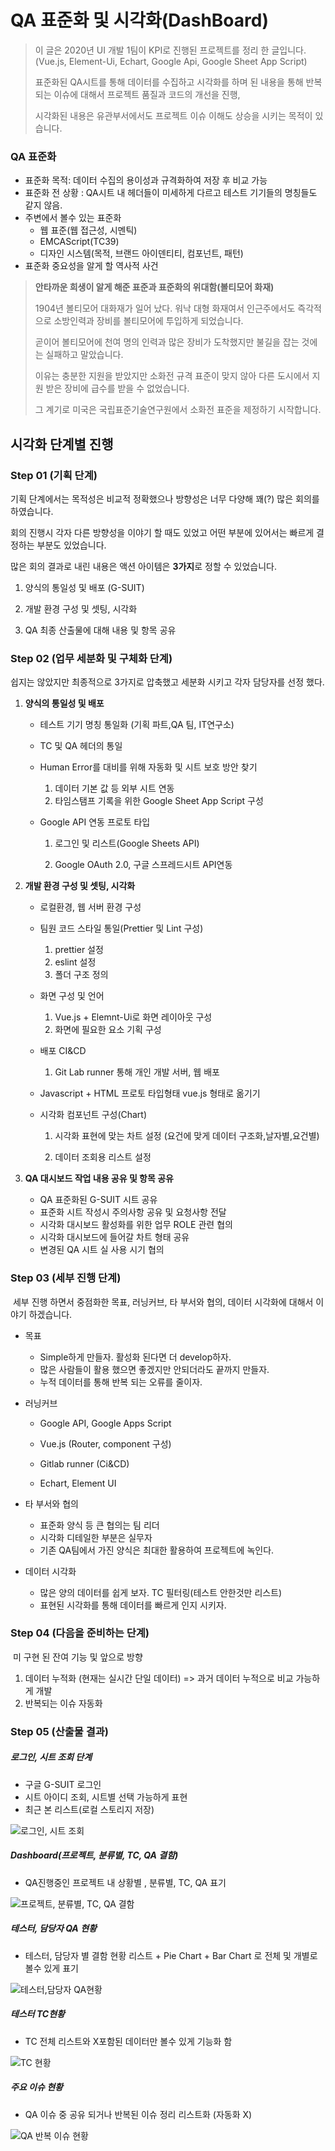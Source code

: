# QA 표준화 및 시각화(DashBoard)



> 이 글은 2020년 UI 개발 1팀이 KPI로 진행된 프로젝트를 정리 한 글입니다. (Vue.js, Element-Ui, Echart, Google Api, Google Sheet App Script)
>
> 표준화된 QA시트를 통해 데이터를 수집하고 시각화를 하며 된 내용을 통해 반복되는 이슈에 대해서 프로젝트 품질과 코드의 개선을 진행,
>
> 시각화된 내용은 유관부서에서도 프로젝트 이슈 이해도 상승을 시키는 목적이 있습니다.







### QA 표준화

- 표준화 목적: 데이터 수집의 용이성과 규격화하여 저장 후 비교 가능
- 표준화 전 상황 : QA시트 내 헤더들이 미세하게 다르고 테스트 기기들의 명칭들도 같지 않음.
- 주변에서 볼수 있는 표준화
  - 웹 표준(웹 접근성, 시멘틱)
  - EMCAScript(TC39)
  - 디자인 시스템(목적, 브랜드 아이덴티티, 컴포넌트, 패턴) 
- 표준화 중요성을 알게 할 역사적 사건



> **안타까운 희생이 알게 해준 표준과 표준화의 위대함(볼티모어 화재)**
>
> 1904년 볼티모어 대화재가 일어 났다. 워낙 대형 화재여서 인근주에서도 즉각적으로 소방인력과 장비를 볼티모어에 투입하게 되었습니다.
>
> 곧이어 볼티모어에 천여 명의 인력과 많은 장비가 도착했지만 불길을 잡는 것에는 실패하고 말았습니다.
>
> 이유는 충분한 지원을 받았지만 소화전 규격 표준이 맞지 않아 다른 도시에서 지원 받은 장비에 급수를 받을 수 없었습니다.
>
> 그 계기로 미국은 국립표준기술연구원에서 소화전 표준을 제정하기 시작합니다.





## 시각화 단계별 진행





### Step 01 (기획 단계)

기획 단계에서는 목적성은 비교적 정확했으나 방향성은 너무 다양해 꽤(?) 많은 회의를 하였습니다.

회의 진행시 각자 다른 방향성을 이야기 할 때도 있었고 어떤 부분에 있어서는 빠르게 결정하는 부분도 있었습니다.

많은 회의 결과로 내린 내용은 액션 아이템은 **3가지**로 정할 수 있었습니다.

1. 양식의 통일성 및 배포 (G-SUIT)

2. 개발 환경 구성 및 셋팅, 시각화

3. QA 최종 산출물에 대해 내용 및 항목 공유

   

   
   
   
   
   

### Step 02 (업무 세분화 및 구체화 단계)

쉽지는 않았지만 최종적으로 3가지로 압축했고 세분화 시키고 각자 담당자를 선정 했다.



1. **양식의 통일성 및 배포**

   - 테스트 기기 명칭 통일화 (기획 파트,QA 팀, IT연구소) 

   - TC 및 QA 헤더의 통일

   - Human Error를 대비를 위해 자동화 및 시트 보호 방안 찾기

     1. 데이터 기본 값 등 외부 시트 연동
     2. 타임스탬프 기록을 위한 Google Sheet App Script 구성

   - Google API 연동 프로토 타입

     1. 로그인 및 리스트(Google Sheets API)

     2. Google OAuth 2.0, 구글 스프레드시트 API연동

        

2. **개발 환경 구성 및 셋팅, 시각화**

   - 로컬환경, 웹 서버 환경 구성

   - 팀원 코드 스타일 통일(Prettier 및 Lint 구성)

     1. prettier 설정
     2. eslint 설정
     3. 폴더 구조 정의

   - 화면 구성 및 언어

     1. Vue.js + Elemnt-Ui로 화면 레이아웃 구성
     2. 화면에 필요한 요소 기획 구성

   - 배포 CI&CD

     1. Git Lab runner 통해 개인 개발 서버,  웹 배포

   - Javascript + HTML 프로토 타입형태 vue.js 형태로 옮기기

   - 시각화 컴포넌트 구성(Chart)

     1. 시각화 표현에 맞는 차트 설정 (요건에 맞게 데이터 구조화,날자별,요건별)

     2. 데이터 조회용 리스트 설정

        

3. **QA 대시보드 작업 내용 공유 및 항목 공유**
   - QA 표준화된 G-SUIT 시트 공유
   - 표준화 시트 작성시 주의사항 공유 및 요청사항 전달
   - 시각화 대시보드 활성화를 위한 업무 ROLE 관련 협의
   - 시각화 대시보드에 들어갈 차트 형태 공유
   - 변경된 QA 시트 실 사용 시기 협의







### Step 03 (세부 진행 단계)

​	세부 진행 하면서 중점화한 목표, 러닝커브, 타 부서와 협의, 데이터 시각화에 대해서 이야기 하겠습니다.



- 목표

  - Simple하게 만들자. 활성화 된다면 더 develop하자.
  - 많은 사람들이 활용 했으면 좋겠지만 안되더라도 끝까지 만들자.
  - 누적 데이터를 통해 반복 되는 오류를 줄이자.

  

- 러닝커브

  - Google API, Google Apps Script

  - Vue.js (Router, component 구성)

  - Gitlab runner (Ci&CD)

  - Echart, Element UI

    

- 타 부서와 협의

  - 표준화 양식 등 큰 협의는 팀 리더
  - 시각화 디테일한 부분은 실무자
  - 기존 QA팀에서 가진 양식은 최대한 활용하여 프로젝트에 녹인다.

  

- 데이터 시각화

  - 많은 양의 데이터를 쉽게 보자. TC 필터링(테스트 안한것만 리스트)
  - 표현된 시각화를 통해 데이터를 빠르게 인지 시키자.







### Step 04 (다음을 준비하는 단계)

​	미 구현 된 잔여 기능 및 앞으로 방향

1.  데이터 누적화 (현재는 실시간 단일 데이터) => 과거 데이터 누적으로 비교 가능하게 개발
2.  반복되는 이슈 자동화







### Step 05 (산출물 결과)



##### 로그인, 시트 조회 단계

- 구글 G-SUIT 로그인
- 시트 아이디 조회, 시트별 선택 가능하게 표현
- 최근 본 리스트(로컬 스토리지 저장)

![로그인, 시트 조회](//www.saraminimage.co.kr/sri/qadashboard/screen04.PNG)



##### Dashboard(프로젝트, 분류별, TC, QA 결함)

- QA진행중인 프로젝트 내 상황별 , 분류별, TC, QA 표기

![프로젝트, 분류별, TC, QA 결함](//www.saraminimage.co.kr/sri/qadashboard/screen01.PNG)



##### 테스터, 담당자 QA 현황

- 테스터, 담당자 별 결함 현황 리스트 + Pie Chart + Bar Chart 로 전체 및 개별로 볼수 있게 표기

![테스터,담당자 QA현황](//www.saraminimage.co.kr/sri/qadashboard/screen02.PNG)



##### 테스터 TC현황

- TC 전체 리스트와 X포함된 데이터만 볼수 있게 기능화 함

![TC 현황](//www.saraminimage.co.kr/sri/qadashboard/screen03.PNG)



##### 주요 이슈 현황

- QA 이슈 중 공유 되거나 반복된 이슈 정리 리스트화 (자동화 X)

![QA 반복 이슈 현황](//www.saraminimage.co.kr/sri/qadashboard/screen05.PNG)